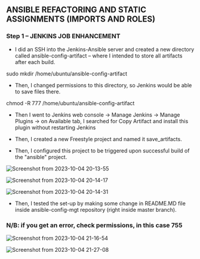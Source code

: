 ## ANSIBLE REFACTORING AND STATIC ASSIGNMENTS (IMPORTS AND ROLES)

### Step 1 – JENKINS JOB ENHANCEMENT

- I did an SSH into the Jenkins-Ansible server and created a new directory called ansible-config-artifact – where I intended to store all artifacts after each build.

sudo mkdir /home/ubuntu/ansible-config-artifact

- Then, I changed permissions to this directory, so Jenkins would be able to save files there.

 chmod -R 777 /home/ubuntu/ansible-config-artifact

 - Then I went to Jenkins web console -> Manage Jenkins -> Manage Plugins -> on Available tab, I searched for Copy Artifact and install this plugin without restarting Jenkins

 - Then, I created a new Freestyle project and named it save_artifacts.
 - Then, I configured this project to be triggered upon successful build of the "ansible" project.

![Screenshot from 2023-10-04 20-13-55](https://github.com/AbooHamzah/darey.io-pbl/assets/108676700/aa0119aa-bb83-4729-b923-b446aa93eb15)

![Screenshot from 2023-10-04 20-14-17](https://github.com/AbooHamzah/darey.io-pbl/assets/108676700/b93f847a-537c-44f4-9967-846d329907f6)

![Screenshot from 2023-10-04 20-14-31](https://github.com/AbooHamzah/darey.io-pbl/assets/108676700/89baf181-75f0-47ff-8b69-633c4021c668)

- Then, I tested the set-up by making some change in README.MD file inside ansible-config-mgt repository (right inside master branch).

### N/B: if you get an error, check permissions, in this case 755

![Screenshot from 2023-10-04 21-16-54](https://github.com/AbooHamzah/darey.io-pbl/assets/108676700/fecfa49e-4520-47ea-afd9-206c9f00761c)


![Screenshot from 2023-10-04 21-27-08](https://github.com/AbooHamzah/darey.io-pbl/assets/108676700/5c9c2a23-7a97-43e6-b942-99120e75a749)
